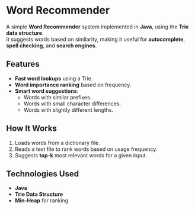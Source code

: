 # Word Recommender

A simple **Word Recommender** system implemented in **Java**, using the **Trie data structure**.  
It suggests words based on similarity, making it useful for **autocomplete**, **spell checking**, and **search engines**.

## Features
- **Fast word lookups** using a Trie.
- **Word importance ranking** based on frequency.
- **Smart word suggestions**:
  - Words with similar prefixes.
  - Words with small character differences.
  - Words with slightly different lengths.

## How It Works
1. Loads words from a dictionary file.
2. Reads a text file to rank words based on usage frequency.
3. Suggests **top-k** most relevant words for a given input.

## Technologies Used
- **Java** 
- **Trie Data Structure**
- **Min-Heap** for ranking


